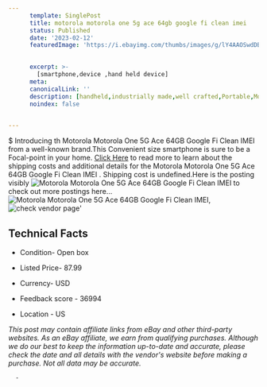 ```yaml
---
      template: SinglePost
      title: motorola motorola one 5g ace 64gb google fi clean imei 
      status: Published
      date: '2023-02-12'
      featuredImage: 'https://i.ebayimg.com/thumbs/images/g/lY4AAOSwdDBj5YQh/s-l225.jpg'
       

      excerpt: >-
        [smartphone,device ,hand held device]
      meta:
      canonicalLink: ''
      description: [handheld,industrially made,well crafted,Portable,Mobile,Compact,Convenient,Lightweight,Maneuverable,Man-portable,Miniature,Carriable,Hand-held,Light,Holdable,Transportable,Mobile device,Pocket-sized,On-the-go,Wireless,Cordless,Compact size,Convenient size, smartphone,device ,hand held device]
      noindex: false
      

---
```

$
      Introducing th Motorola Motorola One 5G Ace 64GB Google Fi Clean IMEI  from a well-known brand.This Convenient size smartphone is sure to be a Focal-point in your home. [Click Here](https://www.ebay.com/itm/334739986251?hash=item4df00ed74b%3Ag%3AlY4AAOSwdDBj5YQh&mkevt=1&mkcid=1&mkrid=711-53200-19255-0&campid=%253CePNCampaignId%253E&customid=%253CreferenceId%253E&toolid=10049) to read more to learn about the shipping costs and additional details for the Motorola Motorola One 5G Ace 64GB Google Fi Clean IMEI . Shipping cost is undefined.Here is the posting visibly ![Motorola Motorola One 5G Ace 64GB Google Fi Clean IMEI ](https://i.ebayimg.com/thumbs/images/g/lY4AAOSwdDBj5YQh/s-l225.jpg) to check out more postings here... ![Motorola Motorola One 5G Ace 64GB Google Fi Clean IMEI ](https://i.ebayimg.com/images/g/lY4AAOSwdDBj5YQh/s-l1600.jpg), ![check vendor page](https://origin-galleryplus.ebayimg.com/ws/web/334739986251_2_0_1/225x225.jpg,https://origin-galleryplus.ebayimg.com/ws/web/334739986251_3_0_1/225x225.jpg,https://origin-galleryplus.ebayimg.com/ws/web/334739986251_4_0_1/225x225.jpg)'

      

 ## Technical Facts 



     
      

 - Condition- Open box 


      

 - Listed Price- 87.99 


      

 - Currency- USD 


      

 - Feedback score - 36994 


      

 - Location - US 


      
      

 *_This post may contain affiliate links from eBay and other third-party websites. As an eBay affiliate, we earn from qualifying purchases. Although we do our best to keep the information up-to-date and accurate, please check the date and all details with the vendor's website before making a purchase. Not all data may be accurate._*




      -
